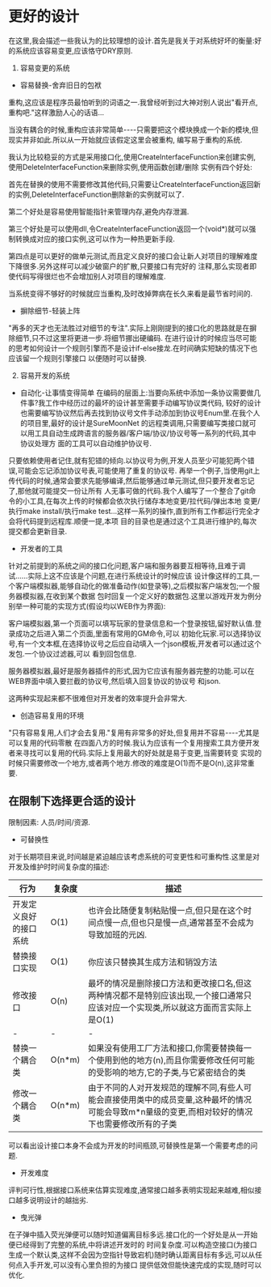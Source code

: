 # 更好的设计

在这里,我会描述一些我认为的比较理想的设计.首先是我关于对系统好坏的衡量:好的系统应该容易变更,应该恪守DRY原则.

1. 容易变更的系统

* 容易替换-舍弃旧日的包袱

重构,这应该是程序员最怕听到的词语之一.我曾经听到过大神对别人说出"看开点,重构吧."这样激励人心的话语...

当没有耦合的时候,重构应该非常简单----只需要把这个模块换成一个新的模块,但现实并非如此.所以从一开始就应该假定这里会被重构,
编写易于重构的系统.

我认为比较稳妥的方式是采用接口化,使用CreateInterfaceFunction来创建实例,使用DeleteInterfaceFunction来删除实例,使用函数创建/删除
实例有四个好处:

首先在替换的使用不需要修改其他代码,只需要让CreateInterfaceFunction返回新的实例,DeleteInterfaceFunction删除新的实例就可以了.

第二个好处是容易使用智能指针来管理内存,避免内存泄漏.

第三个好处是可以使用dll,令CreateInterfaceFunction返回一个(void*)就可以强制转换成对应的接口实例,这可以作为一种热更新手段.

第四点是可以更好的做单元测试,而且定义良好的接口会让新人对项目的理解难度下降很多.另外这样可以减少破窗户的扩散,只要接口有完好的
注释,那么实现者即使代码写得很烂也不会增加别人对项目的理解难度.

当系统变得不够好的时候就应当重构,及时改掉弊病在长久来看是最节省时间的.

* 摒除细节-轻装上阵

"再多的天才也无法胜过对细节的专注".实际上刚刚提到的接口化的思路就是在摒除细节,只不过这里将更进一步.将细节挪出硬编码.
在进行设计的时候应当尽可能的思考如何设计一个规则引擎而不是设计if-else接龙.在时间确实短缺的情况下也应该留一个规则引擎接口
以便随时可以替换.

2. 容易开发的系统

* 自动化-让事情变得简单
在编码的层面上:当要向系统中添加一条协议需要做几件事?我工作中经历过的最坏的设计甚至需要手动编写协议类代码,
较好的设计也需要编写协议然后再去找到协议号文件手动添加到协议号Enum里.在我个人的项目里,最好的设计是SureMoonNet
的远程类调用,只需要编写类接口就可以用工具自动生成跨语言的服务器/客户端/协议/协议号等一系列的代码,其中协议处理方
面的工具可以自动维护协议号.

只要依赖使用者记住,就有犯错的倾向.以协议号为例,开发人员至少可能犯两个错误,可能会忘记添加协议号表,可能使用了重复的协议号.
再举一个例子,当使用git上传代码的时候,通常会要求先能够编译,然后能够通过单元测试,但只要开发者忘记了,那他就可能提交一份让所有
人无事可做的代码.我个人编写了一个整合了git命令的小工具,在每次上传的时候都会依次执行储存本地变更/拉代码/弹出本地
变更/执行make install/执行make test...这样一系列的操作,直到所有工作都运行完全才会将代码提到远程库.顺便一提,本项
目的目录也是通过这个工具进行维护的,每次提交都会更新目录.

* 开发者的工具

针对之前提到的系统之间的接口化问题,客户端和服务器要互相等待,且难于调试......实际上这不应该是个问题,在进行系统设计的时候应该
设计像这样的工具,一个客户端模拟器,能够自动化的做准备动作(如登录等),之后模拟客户端发包;一个服务器模拟器,在收到某个数据
包时回复一个定义好的数据包.这里以游戏开发为例分别举一种可能的实现方式(假设均以WEB作为界面):

客户端模拟器,第一个页面可以填写玩家的登录信息和一个登录按钮,留好默认值.登录成功之后进入第二个页面,里面有常用的GM命令,可以
初始化玩家.可以选择协议号,有一个文本框,在选择协议号之后应自动填入一个json模板,开发者可以通过这个发包.一个协议过滤器,可以
看到回包信息.

服务器模拟器,最好是服务器插件的形式,因为它应该有服务器完整的功能.可以在WEB界面中填入要拦截的协议号,然后填入回复协议的协议号
和json.

这两种实现起来都不很难但对开发者的效率提升会非常大.

* 创造容易复用的环境

"只有容易复用,人们才会去复用."复用有非常多的好处,但复用并不容易----尤其是可以复用的代码零散
在四面八方的时候.我认为应该有一个复用搜索工具方便开发者来寻找可以复用的代码.实际上复用最大的好处就是易于变更,当需要转变
实现的时候只需要修改一个地方,或者两个地方.修改的难度是O(1)而不是O(n),这非常重要.

## 在限制下选择更合适的设计

限制因素: 人员/时间/资源.

* 可替换性

对于长期项目来说,时间越是紧迫越应该考虑系统的可变更性和可重构性.这里是对开发及维护时时间复杂度的描述:

|行为|复杂度|描述|
|-|-|-|
|开发定义良好的接口系统|O(1)|也许会比随便复制粘贴慢一点,但只是在这个时间点慢一点,但也只是慢一点,通常甚至不会成为导致加班的元凶.|
|替换接口实现|O(1)|你应该只替换其生成方法和销毁方法|
|修改接口|O(n)|最坏的情况是删除接口方法和更改接口名,但这两种情况都不是特别应该出现,一个接口通常只应该对应一个实现类,所以就这方面而言实际上是O(1)|
|-|-|-|
|替换一个耦合类|O(n*m)|如果没有使用工厂方法和接口,你需要替换每一个使用到他的地方(n),而且你需要修改任何可能的受影响的地方,它的子类,与它紧密结合的类|
|修改一个耦合类|O(n*m)|由于不同的人对开发规范的理解不同,有些人可能会直接使用类中的成员变量,这种最坏的情况可能会导致m*n量级的变更,而相对较好的情况下也需要修改所有的子类|

可以看出设计接口本身不会成为开发的时间瓶颈,可替换性是第一个需要考虑的问题.

* 开发难度

评判可行性,根据接口系统来估算实现难度,通常接口越多表明实现起来越难,相似接口越多说明设计的越拙劣.

* 曳光弹

在子弹中插入荧光弹便可以随时知道偏离目标多远.接口化的一个好处是从一开始便已经得到了完整的系统,中将讲述开发时的
时间复杂度.可以构造空接口(为接口生成一个默认类,这样不会因为空指针导致宕机)随时确认距离目标有多远,可以从任何点入手开发,可以没有心里负担的为接口
提供低效但能快速完成的实现,随时可以优化.

